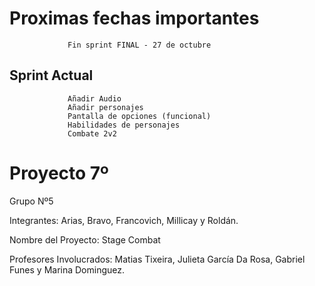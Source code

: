 # Proximas fechas importantes 
                 Fin sprint FINAL - 27 de octubre

## Sprint Actual
                 
                 Añadir Audio
                 Añadir personajes
                 Pantalla de opciones (funcional)
                 Habilidades de personajes
                 Combate 2v2
                 

# Proyecto 7º

Grupo Nº5

Integrantes: Arias, Bravo, Francovich, Millicay y Roldán.

Nombre del Proyecto: Stage Combat

Profesores Involucrados: Matias Tixeira, Julieta García Da Rosa, Gabriel Funes y Marina Dominguez.
